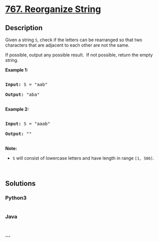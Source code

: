 # [767. Reorganize String](https://leetcode.com/problems/reorganize-string)



## Description

<p>Given a string <code>S</code>, check if the letters can be rearranged so that two characters that are adjacent to each other are not the same.</p>



<p>If possible, output any possible result.&nbsp; If not possible, return the empty string.</p>



<p><strong>Example 1:</strong></p>



<pre>

<strong>Input:</strong> S = &quot;aab&quot;

<strong>Output:</strong> &quot;aba&quot;

</pre>



<p><strong>Example 2:</strong></p>



<pre>

<strong>Input:</strong> S = &quot;aaab&quot;

<strong>Output:</strong> &quot;&quot;

</pre>



<p><strong>Note:</strong></p>



<ul>
	<li><code>S</code> will consist of lowercase letters and have length in range <code>[1, 500]</code>.</li>
</ul>



<p>&nbsp;</p>



## Solutions

<!-- tabs:start -->

### **Python3**

```python

```

### **Java**

```java

```

### **...**

```

```

<!-- tabs:end -->
